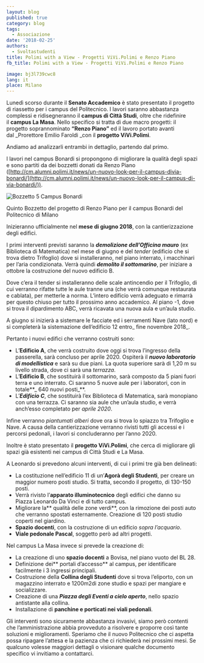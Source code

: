 ```yaml
---
layout: blog
published: true
category: blog
tags:
  - Associazione
date: '2018-02-25'
authors:
  - Svoltastudenti
title: Polimi with a View - Progetti ViVi.Polimi e Renzo Piano
fb_title: Polimi with a View - Progetti ViVi.Polimi e Renzo Piano

image: bj3l739cwc8
lang: it
place: Milano
---
```


Lunedì scorso durante il **Senato Accademico** è stato presentato il progetto di riassetto per i campus del Politecnico. I lavori saranno abbastanza complessi e ridisegneranno il **campus di Città Studi**, oltre che ridefinire il **campus La Masa**. Nello specifico si tratta di due macro progetti: il progetto soprannominato **“Renzo Piano”** ed il lavoro portato avanti dal _Prorettore Emilio Faroldi _con il **progetto ViVi.Polimi**. 

Andiamo ad analizzarli entrambi in dettaglio, partendo dal primo.

I lavori nel campus Bonardi si propongono di migliorare la qualità degli spazi e sono partiti da dei bozzetti donati da Renzo Piano ([http://cm.alumni.polimi.it/news/un-nuovo-look-per-il-campus-divia-bonardi/](http://cm.alumni.polimi.it/news/un-nuovo-look-per-il-campus-di-via-bonardi/)).

![Bozzetto 5 Campus Bonardi](https://new.svoltastudenti.it/wp-content/uploads/Bozzetto-Renzo-Piano-Campus-Bonardi.jpg)

Quinto Bozzetto del progetto di Renzo Piano per il campus Bonardi del Politecnico di Milano

Inizieranno ufficialmente nel **mese di giugno 2018**, con la cantierizzazione degli edifici.

I primi interventi previsti saranno la **_demolizione dell’Officina mauro_** (ex Biblioteca di Matematica) nel mese di giugno e del _tender_ (edificio che si trova dietro Trifoglio) dove si installeranno, nel piano interrato, i macchinari per l’aria condizionata. Verrà quindi **_demolito il sottomarino_**, per iniziare a ottobre la costruzione del nuovo edificio B.

Dove c’era il tender si installeranno delle scale antincendio per il Trifoglio, di cui verranno rifatte tutte le aule tranne una (che verrà comunque restaurata e cablata), per metterle a norma. L’intero edificio verrà adeguato e rimarrà per questo chiuso per tutto il prossimo anno accademico. Al piano -1, dove si trova il dipardimento ABC, verrà ricavata una nuova aula e un’aula studio.

A giugno si inizierà a sistemare le facciate ed i serramenti Nave (lato nord) e si completerà la sistemazione dell’edificio 12 entro_ fine novembre 2018_.

Pertanto i nuovi edifici che verranno costruiti sono:

*   L’**Edificio A**, che verrà costruito dove oggi si trova l’ingresso della passerella, sarà concluso per aprile 2020. Ospiterà il **_nuovo laboratorio di modellistica_** e sarà su due piani. La quota superiore sarà di 1,20 m su livello strada, dove ci sarà una _terrazza_.
*   L’**Edificio B**, che sostituirà il sottomarino, sarà composto da 5 piani fuori terra e uno interrato. Ci saranno 5 nuove aule per i laboratori, con in totale**_ 640 nuovi posti_**.
*   L’**_Edificio C_**, che sostituirà l’ex Biblioteca di Matematica, sarà monopiano con una terrazza. Ci saranno sia aule che un’aula studio, e verrà anch’esso completato per _aprile 2020_.

Infine verranno _piantumati alberi_ dove ora si trova lo spiazzo tra Trifoglio e Nave. A causa della cantierizzazione verranno rivisti tutti gli accessi e i percorsi pedonali, i lavori si concluderanno per l’anno 2020.

Inoltre è stato presentato il **progetto ViVi.Polimi**, che cerca di migliorare gli spazi già esistenti nei campus di Città Studi e La Masa.

A Leonardo si prevedono alcuni interventi, di cui i primi tre già ben delineati:

*   La costituzione nell’edificio 11 di un’**Agorà degli Studenti**, per creare un maggior numero posti studio. Si tratta, secondo il progetto, di 130-150 posti.
*   Verrà rivisto l’**apparato illuminotecnico** degli edifici che danno su Piazza Leonardo Da Vinci e di tutto campus.
*   Migliorare la** qualità delle zone verdi**, con la rimozione dei posti auto che verranno spostati esternamente. Creazione di 120 posti studio coperti nel giardino.
*   **Spazio docenti**, con la costruzione di un edificio _sopra l’acquario_.
*   **Viale pedonale Pascal**, soggetto però ad altri progetti.

Nel campus La Masa invece si prevede la creazione di:

*   La creazione di uno **spazio docenti** a Bovisa, nel piano vuoto del BL 28.
*   Definizione dei** portali d’accesso** al campus, per identificare facilmente i 3 ingressi principali.
*   Costruzione della **Collina degli Studenti** dove si trova l’eliporto, con un magazzino interrato e 1200m2di zone studio e spazi per mangiare e socializzare.
*   Creazione di una **_Piazza degli Eventi a cielo aperto_**, nello spazio antistante alla collina.
*   Installazione di **panchine e porticati nei viali pedonali**.

Gli interventi sono sicuramente abbastanza invasivi, siamo però contenti che l’amministrazione abbia provveduto a risolvere e proporre così tante soluzioni e miglioramenti. Speriamo che il nuovo Politecnico che ci aspetta possa ripagare l’attesa e la pazienza che ci richiederà nei prossimi mesi. Se qualcuno volesse maggiori dettagli o visionare qualche documento specifico vi invitiamo a contattarci.
